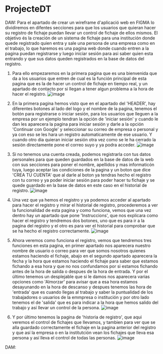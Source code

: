 # ProjecteDT


DAW:
Para el apartado de crear un wireframe d'aplicació web en FIGMA lo dividiremos en difentes secciones para que los usuarios que quieran hacer su registro de fichaje puedan llevar un control de fichaje de ellos mismos.
El objetivo és la creación de un sistema de fichaje para una institución donde quede registrado quien entra y sale una persona de una empresa como en el trabajo, lo que haremos es una pagina web donde cuando entren a la pagina puedan registrarse y luego iniciar sesión para asi saber quien esta entrando y que sus datos queden registrados en la base de datos del registro.

1. Para ello empezaremos en la primera pagina que es una bienvenida que da a los usuarios que entren de cual es la función principal de esta pagina que es la de hacer un control de fichaje en tiempo real, y un apartado de contacto por si llegan a tener algun problema a la hora de hacer el registro.
![image](https://github.com/user-attachments/assets/82459c3b-4af1-422a-87b4-9ff95b324db3)



2. En la primera pagina hemos visto que en el apartado del 'HEADER', hay diferentes botones al lado del logo y el nombre de la pagina, tenemos el botón para registrarse o iniciar sesión, para los usuarios que lleguen a la empresa por un ejemplo tendran la opción de 'iniciar sesión' y cuando le dan les aparecera la pagina para iniciar sesión y darle a la opción 'Continuar con Google' y seleccionar su correo de empresa o personal y ya con eso se les hara un registro automaticamente de ese usuario. Y cuando otro dia quieran iniciar sesión otra vez como se le ha cerrado la sesión directamente pone el correo suyo y ya podra acceder.
![image](https://github.com/user-attachments/assets/66c7a1f0-4067-4251-a766-2d8937a4d39d)



3. Si no tenemos una cuenta creada, podemos registrarla con tus datos personales para que queden guardados en la base de datos de la web con sus secciones para poner el nombre, apellidos y mas informaticón tuya, luego aceptar las condiciones de la pagina y un boton que
  dice 'CREA TU CUENTA' que al darle al boton ya tendras hecho el registro con tu correo y ya poder iniciar sesión para poder hacer tu fichaje y se quede guardado en la base de datos en este caso en el historial de registro.
![image](https://github.com/user-attachments/assets/a7f56ddc-49b3-4d1a-802d-73e6612bc906)




5. Una vez que ya hemos el registro y ya podemos acceder al apartado para hacer el registro y mirar el historial de registro, procederemos a ver la funcionalidad de esta pagina y como funciona, vemos que una vez dentro hay un apartado que pone 'Instruccions', que nos explicara como hacer el registro y tendremos dos botones, uno que es para ir a la pagina del registro y el otro es para ver el historial para comprobar que se ha hecho el registro correctamente.
![image](https://github.com/user-attachments/assets/48324844-408c-4b8e-a8fd-80227f9ef46a)



7. Ahora veremos como funciona el registro, vemos que tendremos tres funciones en esta pagina, en primer apartado nos aparecera nuestro nombre de usuario o correo para ver que somos nosotros quienes estamos haciendo el fichaje, abajo en el segundo apartado aparecera la fecha y la hora que estamos haciendo el fichaje para saber que estamos fichando a esa hora y que no nos confundamos por si estamos fichando antes de la hora de salida o despues de la hora de entrada.
Y por el último tenemos un desplejable que si le damos nos aparecera varias opciones como 'Almorzar' para avisar que a esa hora estamos desayunando en la hora de descanso y despues tenemos las hora de 'entrada' que es cuando llegas al trabajo y saber la puntualidad de los trabajadores o usuarios de la emmpresa o institución y por otro lado tenemos el de 'salida' que es para indicar a la hora que hemos salido del trabajo y así llevar un control de la persona.
![image](https://github.com/user-attachments/assets/1eca636b-a166-445e-8f03-ee322a344219)



8. Y por último tenemos la pagina de 'historia de registro', que aqui veremos el control de fichajes que llevamos, y tambien para ver que se alla guardado correctamente el fichaje en la pagina anterior del registro y que así la empresa o en la institutción vean los fichajes que lleva esa persona y así lleva el control de todas las personas.
![image](https://github.com/user-attachments/assets/fa29ebf5-62c1-4407-8cb0-e3785786534f)




DAM:




